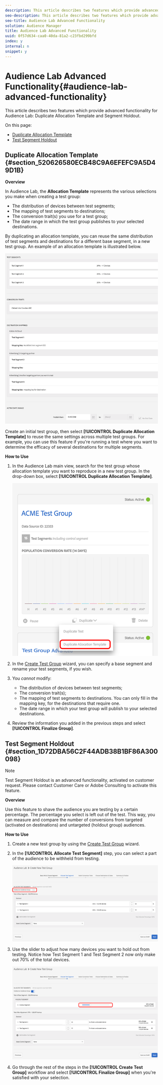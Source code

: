 ```yaml
---
description: This article describes two features which provide advanced functionality for Audience Lab  Duplicate Allocation Template and Segment Holdout.
seo-description: This article describes two features which provide advanced functionality for Audience Lab  Duplicate Allocation Template and Segment Holdout.
seo-title: Audience Lab Advanced Functionality
solution: Audience Manager
title: Audience Lab Advanced Functionality
uuid: 0f57d634-caa0-40da-81a2-c23fbd299bfd
index: y
internal: n
snippet: y
---
```


# Audience Lab Advanced Functionality{#audience-lab-advanced-functionality}

This article describes two features which provide advanced functionality for Audience Lab: Duplicate Allocation Template and Segment Holdout.

On this page:

<ul class="simplelist"> 
 <li> <a href="../../c-features/audience-lab/audience-lab-advanced.md#section_520626580ECB48C9A6EFEFC9A5D49D1B"> Duplicate Allocation Template </a> </li> 
 <li> <a href="../../c-features/audience-lab/audience-lab-advanced.md#section_1D72DBA56C2F44ADB38B1BF86A300098"> Test Segment Holdout </a> </li> 
</ul>

## Duplicate Allocation Template {#section_520626580ECB48C9A6EFEFC9A5D49D1B}

**Overview**

<!-- 

<p>The <b>Allocation Template</b> represents how you split a test group into test segments and the way the test segments are mapped to destinations. </p>

 -->

In Audience Lab, the **Allocation Template** represents the various selections you make when creating a test group:

* The distribution of devices between test segments; 
* The mapping of test segments to destinations; 
* The conversion trait(s) you use for a test group; 
* The date range in which the test group publishes to your selected destinations.

By duplicating an allocation template, you can reuse the same distribution of test segments and destinations for a different base segment, in a new test group. An example of an allocation template is illustrated below.

![](assets/allocation_template_3.png)

<!-- 

With the option to duplicate allocation templates, you can increase your productivity when running multivariate tests as part of multivariate campaigns.

 -->

Create an initial test group, then select **[!UICONTROL Duplicate Allocation Template]** to reuse the same settings across multiple test groups. For example, you can use this feature if you're running a test where you want to determine the efficacy of several destinations for multiple segments.

**How to Use**

1. In the Audience Lab main view, search for the test group whose allocation template you want to reproduce in a new test group. In the drop-down box, select **[!UICONTROL Duplicate Allocation Template]**.

   ![](assets/duplicate-allocation-template.png)

1. In the [Create Test Group](../../c-features/audience-lab/audience-lab-manage-test-groups.md#task_B62EF6D2992941FAAEA84BE2EA11A55E) wizard, you can specify a base segment and rename your test segments, if you wish. 
1. You *cannot* modify:

    * The distribution of devices between test segments; 
    * The conversion trait(s); 
    * The mapping of test segments to destinations. You can only fill in the mapping key, for the destinations that require one. 
    * The date range in which your test group will publish to your selected destinations.

1. Review the information you added in the previous steps and select **[!UICONTROL Finalize Group]**.

## Test Segment Holdout {#section_1D72DBA56C2F44ADB38B1BF86A300098}

>[!NOTE]
>
>Test Segment Holdout is an advanced functionality, activated on customer request. Please contact Customer Care or Adobe Consulting to activate this feature.

**Overview**

Use this feature to shave the audience you are testing by a certain percentage. The percentage you select is left out of the test. This way, you can measure and compare the number of conversions from targeted (activated on destinations) and untargeted (holdout group) audiences.

<!-- 

<p>Note that this option is different to the control segment because it subtracts the percentage ................. You can withhold an audience group and still use a control segment. </p>

 -->

**How to Use**

1. Create a new test group by using the [Create Test Group](../../c-features/audience-lab/audience-lab-manage-test-groups.md#task_B62EF6D2992941FAAEA84BE2EA11A55E) wizard. 
1. In the **[!UICONTROL Allocate Test Segment]** step, you can select a part of the audience to be withheld from testing.

   ![List Item](assets/test-segment-holdout.png)

1. Use the slider to adjust how many devices you want to hold out from testing. Notice how Test Segment 1 and Test Segment 2 now only make out 70% of the total devices.

   ![](assets/test-segment-holdout-selected.png)

1. Go through the rest of the steps in the **[!UICONTROL Create Test Group]** workflow and select **[!UICONTROL Finalize Group]** when you're satisfied with your selection.

